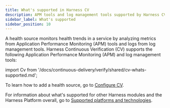 ```yaml
---
title: What's supported in Harness CV
description: APM tools and log management tools supported by Harness CV.
sidebar_label: What's supported
sidebar_position: 10
---
```


A health source monitors health trends in a service by analyzing metrics from Application Performance Monitoring (APM) tools and logs from log management tools. Harness Continuous Verification (CV) supports the following Application Performance Monitoring (APM) and log management tools:


import Cv from '/docs/continuous-delivery/verify/shared/cv-whats-supported.md';

<Cv />


To learn how to add a health source, go to [Configure CV](/docs/category/configure-cv).

For information about what's supported for other Harness modules and the Harness Platform overall, go to [Supported platforms and technologies](/docs/getting-started/supported-platforms-and-technologies.md).



